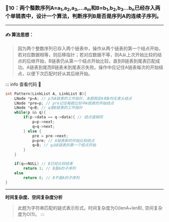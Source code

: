 ### :page_with_curl:10：两个整数序列A=a<sub>1</sub>,a<sub>2</sub>,a<sub>3</sub>,…a<sub>m</sub>和B=b<sub>1</sub>,b<sub>2</sub>,b<sub>3</sub>…b<sub>n</sub>已经存入两个单链表中，设计一个算法，判断序列B是否是序列A的连续子序列。
---

#### :writing_hand: 算法思想：
>   因为两个整数序列已存入两个链表中，操作从两个链表的第一个结点开始，若对应数据相等，则后移指针；若对应数据不等，则A从上次开始比较的结点的后继开始，B链表仍从第一个结点开始比较，直到B链表到尾表匹配成功。A链表到尾而B链表未到尾表示失败。操作中应记住A链表每次的开始结点，以便下次匹配时好从其后继开始。

::: info  查看代码 :cup_with_straw:
```C 
int Pattern(LinkList A, LinkList B){
    LNode *p=A; // p为A链表的工作指针，本题假定A和B均无表头结点
    LNode *pre=p; // pre记住每趟比较中A链表的开始结点
    LNode *q=B; // q是B链表的工作指针
    while(p && q){
        if(p->data == q->data){ // 结点值相同
            p=p->next;
            q=q->next;
        } else {
            pre = pre->next;
            p=pre; // A链表新的开始比较结点
            q=B; // q从B链表的第一个结点开始
        }
    }

    if(q==NULL) // B已经比较结束
        return 1; // B是A的子序列
    else
        return 0; // B不是A的子序列
}
```
---
**时间复杂度、空间复杂度分析**
> 此题为字符串匹配的链式表示形式。时间复杂度为O(lenA+lenB), 空间复杂度为O(1)。
:::

